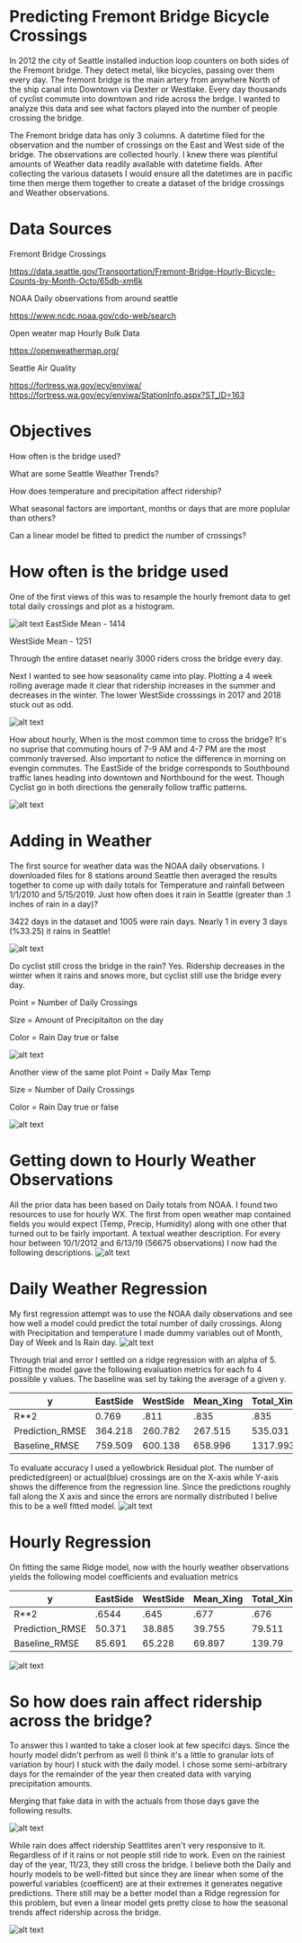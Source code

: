 # Predicting Fremont Bridge Bicycle Crossings

In 2012 the city of Seattle installed induction loop counters on both sides of the Fremont bridge. They detect metal, like bicycles, passing over them every day. The fremont bridge is the main artery from anywhere North of the ship canal into Downtown via Dexter or Westlake. Every day thousands of cyclist commute into downtown and ride across the brdge. I wanted to analyze this data and see what factors played into the number of people crossing the bridge.

The Fremont bridge data has only 3 columns. A datetime filed for the observation and the number of crossings on the East and West side of the bridge. The observations are collected hourly. I knew there was plentiful amounts of Weather data readily available with datetime fields. After collecting the various datasets I would ensure all the datetimes are in pacific time then merge them together to create a dataset of the bridge crossings and Weather observations.

# Data Sources
Fremont Bridge Crossings

https://data.seattle.gov/Transportation/Fremont-Bridge-Hourly-Bicycle-Counts-by-Month-Octo/65db-xm6k

NOAA Daily observations from around seattle

https://www.ncdc.noaa.gov/cdo-web/search

Open weater map Hourly Bulk Data

https://openweathermap.org/

Seattle Air Quality

https://fortress.wa.gov/ecy/enviwa/
https://fortress.wa.gov/ecy/enviwa/StationInfo.aspx?ST_ID=163


# Objectives
How often is the bridge used?

What are some Seattle Weather Trends?

How does temperature and precipitation affect ridership?

What seasonal factors are important, months or days that are more poplular than others?

Can a linear model be fitted to predict the number of crossings?

# How often is the bridge used
One of the first views of this was to resample the hourly fremont data to get total daily crossings and plot as a histogram.

![alt text](https://i.imgur.com/7KPTMlY.png)
EastSide Mean - 1414

WestSide Mean - 1251

Through the entire dataset nearly 3000 riders cross the bridge every day.

Next I wanted to see how seasonality came into play. Plotting a 4 week rolling average made it clear that ridership increases in the summer and decreases in the winter. The lower WestSide crosssings in 2017 and 2018 stuck out as odd.

![alt text](https://i.imgur.com/t2S8vpz.png)

How about hourly, When is the most common time to cross the bridge? It's no suprise that commuting hours of 7-9 AM and 4-7 PM are the most commonly traversed. Also important to notice the difference in morning on evengin commutes. The EastSide of the bridge corresponds to Southbound traffic lanes heading into downtown and Northbound for the west. Though Cyclist go in both directions the generally follow traffic patterns.

![alt text](https://i.imgur.com/dqFbusP.png)

# Adding in Weather
The first source for weather data was the NOAA daily observations. I downloaded files for 8 stations around Seattle then averaged the results together to come up with daily totals for Temperature and rainfall between 1/1/2010 and 5/15/2019. Just how often does it rain in Seattle (greater than .1 inches of rain in a day)?

3422 days in the dataset and 1005 were rain days. Nearly 1 in every 3 days (%33.25) it rains in Seattle!

![alt text](https://i.imgur.com/pISvQ1Y.png)

Do cyclist still cross the bridge in the rain? Yes. Ridership decreases in the winter when it rains and snows more, but cyclist still use the bridge every day. 

Point = Number of Daily Crossings

Size = Amount of Precipitaiton on the day

Color = Rain Day true or false

![alt text](https://i.imgur.com/gUcsVN1.png)

Another view of the same plot
Point = Daily Max Temp

Size = Number of Daily Crossings

Color = Rain Day true or false

![alt text](https://i.imgur.com/bkHmFLI.png)

# Getting down to Hourly Weather Observations
All the prior data has been based on Daily totals from NOAA. I found two resources to use for hourly WX. The first from open weather map contained fields you would expect (Temp, Precip, Humidity) along with one other that turned out to be fairly important. A textual weather description. For every hour between 10/1/2012 and 6/13/19 (56675 observations) I now had the following descriptions.
![alt text](https://i.imgur.com/H9MUcYZ.png)


# Daily Weather Regression
My first regression attempt was to use the NOAA daily observations and see how well a model could predict the total number of daily crossings. Along with Precipitation and temperature I made dummy variables out of Month, Day of Week and Is Rain day.
![alt text](https://i.imgur.com/y3vsFXn.png)

Through trial and error I settled on a ridge regression with an alpha of 5. Fitting the model gave the following evaluation metrics for each fo 4 possible y values. The baseline was set by taking the average of a given y.

| y               | EastSide | WestSide | Mean_Xing | Total_Xing |
|-----------------|----------|----------|-----------|------------|
| R**2            | 0.769    | .811     | .835      | .835       |
| Prediction_RMSE | 364.218  | 260.782  | 267.515   | 535.031    |
| Baseline_RMSE   | 759.509  | 600.138  | 658.996   | 1317.993   |


To evaluate accuracy I used a yellowbrick Residual plot. The number of predicted(green) or actual(blue) crossings are on the X-axis while Y-axis shows the difference from the regression line. Since the predictions roughly fall along the X axis and since the errors are normally distributed I belive this to be a well fitted model.
![alt text](https://i.imgur.com/x7X2e5W.png)




# Hourly Regression
On fitting the same Ridge model, now with the hourly weather observations yields the following model coefficients and evaluation metrics

| y               | EastSide | WestSide | Mean_Xing | Total_Xing |
|-----------------|----------|----------|-----------|------------|
| R**2            | .6544    | .645     | .677      | .676       |
| Prediction_RMSE | 50.371   | 38.885   | 39.755    | 79.511     |
| Baseline_RMSE   | 85.691   | 65.228   | 69.897    | 139.79     |


![alt text](https://i.imgur.com/jAoRFPI.png)

# So how does rain affect ridership across the bridge?

To answer this I wanted to take a closer look at few specifci days. Since the hourly model didn't perfrom as well (I think it's a little to granular lots of variation by hour) I stuck with the daily model. I chose some semi-arbitrary days for the remainder of the year then created data with varying precipitation amounts.

Merging that fake data in with the actuals from those days gave the following results.

![alt text](https://i.imgur.com/IGAZyJz.png)

While rain does affect ridership Seattlites aren't very responsive to it. Regardless of if it rains or not people still ride to work. Even on the rainiest day of the year, 11/23, they still cross the bridge. I believe both the Daily and hourly models to be well-fitted but since they are linear when some of the powerful variables (coefficent) are at their extremes it generates negative predictions. There still may be a better model than a Ridge regression for this problem, but even a linear model gets pretty close to how the seasonal trends affect ridership across the bridge.

![alt text](https://i.imgur.com/xJQoHOo.png)

